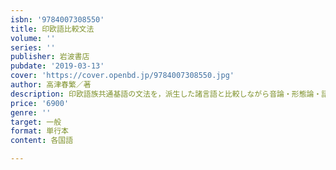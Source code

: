 ```yaml
---
isbn: '9784007308550'
title: 印欧語比較文法
volume: ''
series: ''
publisher: 岩波書店
pubdate: '2019-03-13'
cover: 'https://cover.openbd.jp/9784007308550.jpg'
author: 高津春繁／著
description: 印欧語族共通基語の文法を，派生した諸言語と比較しながら音論・形態論・語群の観点から考察する基本書．
price: '6900'
genre: ''
target: 一般
format: 単行本
content: 各国語

---
```

